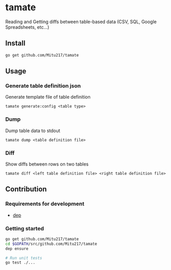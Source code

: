tamate
============
Reading and Getting diffs between table-based data (CSV, SQL, Google Spreadsheets, etc...)

## Install

```sh
go get github.com/Mitu217/tamate
```

## Usage

### Generate table definition json
Generate template file of table definition

```
tamate generate:config <table type>
```

### Dump
Dump table data to stdout

```
tamate dump <table definition file>
```

### Diff
Show diffs between rows on two tables

```
tamate diff <left table definition file> <right table definition file>
```

## Contribution

### Requirements for development

- [dep](https://github.com/golang/dep)

### Getting started

```sh
go get github.com/Mitu217/tamate
cd $GOPATH/src/github.com/Mitu217/tamate
dep ensure

# Run unit tests
go test ./...
```
